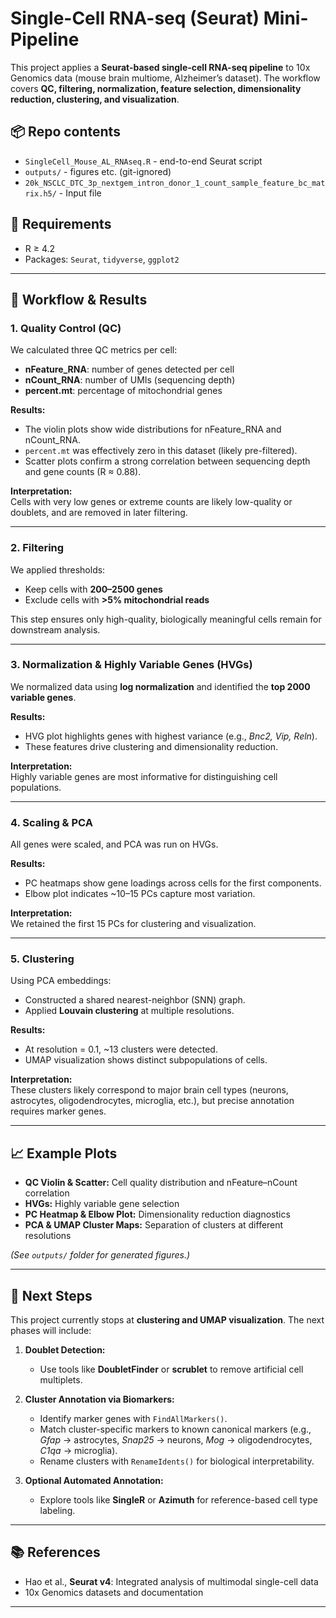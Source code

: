 # Single-Cell RNA-seq (Seurat) Mini-Pipeline

This project applies a **Seurat-based single-cell RNA-seq pipeline** to 10x Genomics data (mouse brain multiome, Alzheimer’s dataset). The workflow covers **QC, filtering, normalization, feature selection, dimensionality reduction, clustering, and visualization**.

## 📦 Repo contents
- `SingleCell_Mouse_AL_RNAseq.R` - end-to-end Seurat script
- `outputs/` - figures etc. (git-ignored)
- `20k_NSCLC_DTC_3p_nextgem_intron_donor_1_count_sample_feature_bc_matrix.h5/` - Input file

## 🔧 Requirements
- R ≥ 4.2
- Packages: `Seurat`, `tidyverse`, `ggplot2`  
---

## 🔬 Workflow & Results

### 1. Quality Control (QC)
We calculated three QC metrics per cell:
- **nFeature_RNA**: number of genes detected per cell  
- **nCount_RNA**: number of UMIs (sequencing depth)  
- **percent.mt**: percentage of mitochondrial genes  

**Results:**  
- The violin plots show wide distributions for nFeature_RNA and nCount_RNA.  
- `percent.mt` was effectively zero in this dataset (likely pre-filtered).  
- Scatter plots confirm a strong correlation between sequencing depth and gene counts (R ≈ 0.88).

**Interpretation:**  
Cells with very low genes or extreme counts are likely low-quality or doublets, and are removed in later filtering.

---

### 2. Filtering
We applied thresholds:
- Keep cells with **200–2500 genes**  
- Exclude cells with **>5% mitochondrial reads**  

This step ensures only high-quality, biologically meaningful cells remain for downstream analysis.

---

### 3. Normalization & Highly Variable Genes (HVGs)
We normalized data using **log normalization** and identified the **top 2000 variable genes**.

**Results:**  
- HVG plot highlights genes with highest variance (e.g., *Bnc2, Vip, Reln*).  
- These features drive clustering and dimensionality reduction.

**Interpretation:**  
Highly variable genes are most informative for distinguishing cell populations.

---

### 4. Scaling & PCA
All genes were scaled, and PCA was run on HVGs.

**Results:**  
- PC heatmaps show gene loadings across cells for the first components.  
- Elbow plot indicates ~10–15 PCs capture most variation.

**Interpretation:**  
We retained the first 15 PCs for clustering and visualization.

---

### 5. Clustering
Using PCA embeddings:
- Constructed a shared nearest-neighbor (SNN) graph.  
- Applied **Louvain clustering** at multiple resolutions.  

**Results:**  
- At resolution = 0.1, ~13 clusters were detected.  
- UMAP visualization shows distinct subpopulations of cells.

**Interpretation:**  
These clusters likely correspond to major brain cell types (neurons, astrocytes, oligodendrocytes, microglia, etc.), but precise annotation requires marker genes.

---

## 📈 Example Plots

- **QC Violin & Scatter:** Cell quality distribution and nFeature–nCount correlation  
- **HVGs:** Highly variable gene selection  
- **PC Heatmap & Elbow Plot:** Dimensionality reduction diagnostics  
- **PCA & UMAP Cluster Maps:** Separation of clusters at different resolutions  

*(See `outputs/` folder for generated figures.)*

---

## 🚧 Next Steps

This project currently stops at **clustering and UMAP visualization**. The next phases will include:

1. **Doublet Detection:**  
   - Use tools like **DoubletFinder** or **scrublet** to remove artificial cell multiplets.

2. **Cluster Annotation via Biomarkers:**  
   - Identify marker genes with `FindAllMarkers()`.  
   - Match cluster-specific markers to known canonical markers (e.g., *Gfap* → astrocytes, *Snap25* → neurons, *Mog* → oligodendrocytes, *C1qa* → microglia).  
   - Rename clusters with `RenameIdents()` for biological interpretability.

3. **Optional Automated Annotation:**  
   - Explore tools like **SingleR** or **Azimuth** for reference-based cell type labeling.

---

## 📚 References
- Hao et al., **Seurat v4**: Integrated analysis of multimodal single-cell data  
- 10x Genomics datasets and documentation  

---



